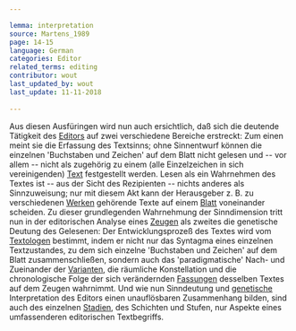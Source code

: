 ```yaml
---

lemma: interpretation
source: Martens_1989
page: 14-15 
language: German
categories: Editor
related_terms: editing
contributor: wout
last_updated_by: wout
last_update: 11-11-2018
        
---
```


Aus diesen Ausfüringen wird nun auch ersichtlich, daß sich die deutende Tätigkeit des [Editors](editorScholarly.html) auf zwei verschiedene Bereiche erstreckt: Zum einen meint sie die Erfassung des Textsinns; ohne Sinnentwurf können die einzelnen 'Buchstaben und Zeichen' auf dem Blatt nicht gelesen und -- vor allem -- nicht als zugehörig zu einem (alle Einzelzeichen in sich vereinigenden) [Text](text.html) festgestellt werden. Lesen als ein Wahrnehmen des Textes ist -- aus der Sicht des Rezipienten -- nichts anderes als Sinnzuweisung; nur mit diesem Akt kann der Herausgeber z. B. zu verschiedenen [Werken](work.html) gehörende Texte auf einem [Blatt](sheet.html) voneinander scheiden. Zu dieser grundlegenden Wahrnehmung der Sinndimension tritt nun in der editorischen Analyse eines [Zeugen](witness.html) als zweites die genetische Deutung des Gelesenen: Der Entwicklungsprozeß des Textes wird vom [Textologen](textualCriticism.html) bestimmt, indem er nicht nur das Syntagma eines einzelnen Textzustandes, zu dem sich einzelne 'Buchstaben und Zeichen' auf dem Blatt zusammenschließen, sondern auch das 'paradigmatische' Nach- und Zueinander der [Varianten](variant.html), die räumliche Konstellation und die chronologische Folge der sich verändernden [Fassungen](version.html) desselben Textes auf dem Zeugen wahrnimmt. Und wie nun Sinndeutung und [genetische](geneticCriticism.html) Interpretation des Editors einen unauflösbaren Zusammenhang bilden, sind auch des einzelnen [Stadien](writingStage.html), des Schichten und Stufen, nur Aspekte eines umfassenderen editorischen Textbegriffs.


